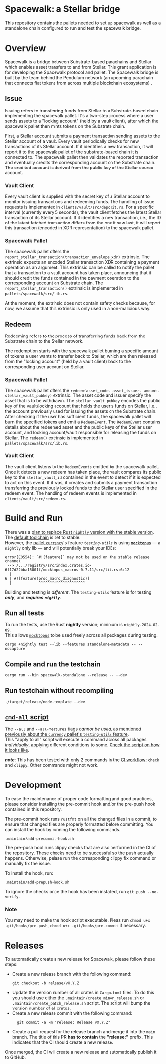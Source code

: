 # Spacewalk: a Stellar bridge

This repository contains the pallets needed to set up spacewalk as well as a standalone chain configured to run and test
the spacewalk bridge.

# Overview

Spacewalk is a bridge between Substrate-based parachains and Stellar which enables asset transfers to and from Stellar.
This grant application is for developing the Spacewalk protocol and pallet. The Spacewalk bridge is built by the team
behind the Pendulum network (an upcoming parachain that connects fiat tokens from across multiple blockchain ecosystems)
.

## Issue

Issuing refers to transferring funds from Stellar to a Substrate-based chain implementing the spacewalk pallet.
It's a two-step process where a user sends assets to a "locking account" (held by a vault client), after which the
spacewalk pallet then mints tokens on the Substrate chain.

First, a Stellar account submits a payment transaction sending assets to the Stellar account of a vault.
Every vault periodically checks for new transactions of its Stellar account. If it identifies a new transaction, it will
report it to the spacewalk pallet of the substrate-based chain it is connected to.
The spacewalk pallet then validates the reported transaction and eventually credits the corresponding account on the
Substrate chain.
The credited account is derived from the public key of the Stellar source account.

### Vault Client

Every vault client is supplied with the secret key of a Stellar account to monitor issuing transactions and redeeming
funds.
The handling of issue requests is implemented in `clients/vault/src/deposit.rs`.
For a specific interval (currently every 5 seconds), the vault client fetches the latest Stellar transaction of its
Stellar account.
If it identifies a new transaction, i.e., the ID of the latest fetched transaction differs from the one it saw last, it
will report this transaction (encoded in XDR representation) to the spacewalk pallet.

### Spacewalk Pallet

The spacewalk pallet offers the `report_stellar_transaction(transaction_envelope_xdr)` extrinsic.
The extrinsic expects an encoded Stellar transaction XDR containing a payment operation as an argument.
This extrinsic can be called to notify the pallet that a transaction to a vault account has taken place, announcing that
it should credit the funds contained in the payment operation to the corresponding account on Substrate chain.
The `report_stellar_transaction()` extrinsic is implemented in `pallets/spacewalk/src/lib.rs`.

At the moment, the extrinsic does not contain safety checks because, for now, we assume that this extrinsic is only used
in a non-malicious way.

## Redeem

Redeeming refers to the process of transferring funds back from the Substrate chain to the Stellar network.

The redemption starts with the spacewalk pallet burning a specific amount of tokens a user wants to transfer back to
Stellar, which are then released from the "locking account" (held by a vault client) back to the corresponding user
account on Stellar.

### Spacewalk Pallet

The spacewalk pallet offers the `redeem(asset_code, asset_issuer, amount, stellar_vault_pubkey)` extrinsic.
The asset code and issuer specify the asset that is to be withdrawn. The `stellar_vault_pubkey` encodes the public key
of the vault/locking account that holds the user's funds on Stellar, i.e., the account previously used for issuing the
assets on the Substrate chain.
After checking if the user has sufficient funds, the spacewalk pallet will burn the specified tokens and emit
a `RedeemEvent`.
The `RedeemEvent` contains details about the redeemed asset and the public keys of the Stellar user account, and locking
account/vault responsible for releasing the funds on Stellar.
The `redeem()` extrinsic is implemented in `pallets/spacewalk/src/lib.rs`.

### Vault Client

The vault client listens to the `RedeemEvents` emitted by the spacewalk pallet.
Once it detects a new redeem has taken place, the vault compares its public key to the `stellar_vault_id` contained in
the event to detect if it is expected to act on this event.
If it was, it creates and submits a payment transaction transferring the previously locked funds to the Stellar user
specified in the redeem event.
The handling of redeem events is implemented in `clients/vault/src/redeem.rs`.

# Build and Run
There was a [plan to replace Rust `nightly` version with the stable version](https://github.com/pendulum-chain/spacewalk/issues/506).   
The [default toolchain](./rust-toolchain.toml) is set to stable.  
However, the [pallet `currency`](./pallets/currency)'s
feature _`testing-utils`_ is using [**`mocktopus`**](https://docs.rs/mocktopus/latest/mocktopus/#) — a `nightly` only lib — and will potentially break your IDEs:
```
error[E0554]: `#![feature]` may not be used on the stable release channel
 --> /.../registry/src/index.crates.io-6f17d22bba15001f/mocktopus_macros-0.7.11/src/lib.rs:6:12
  |
6 | #![feature(proc_macro_diagnostic)]
  |            ^^^^^^^^^^^^^^^^^^^^^
```
Building and testing is _different_. The `testing-utils` feature is for testing _**only**_, and **_requires_** **_`nightly`_**.

## Run all tests
To run the tests, use the Rust **nightly** version; minimum is `nightly-2024-02-09`.  
This allows [`mocktopus`](https://docs.rs/mocktopus/latest/mocktopus/#) to be used freely across all packages during testing.

```
cargo +nightly test --lib --features standalone-metadata -- --nocapture
```

## Compile and run the testchain

```
cargo run --bin spacewalk-standalone --release -- --dev
```

## Run testchain without recompiling

```
./target/release/node-template --dev
```

## [`cmd-all` script](./scripts/cmd-all)
The `--all` and `--all-features` flags _cannot be used_, as [mentioned previously about the `currency` pallet's `testing-utils` feature](#Build-and-Run).  
This "apply to all" script will execute a command across all packages _individually_, applying different conditions to some.
[Check the script on how it looks like](./scripts/cmd-all).


**_note_**: This has been tested with only 2 commands in the [CI workflow](.github/workflows/ci-main.yml): `check` and `clippy`. Other commands might not work.

# Development

To ease the maintenance of proper code formatting and good practices, please consider installing the pre-commit hook and/or the pre-push hook contained in this
repository.

The pre-commit hook runs `rustfmt` on all the changed files in a commit, to ensure that changed files are properly formatted
before committing.
You can install the hook by running the following commands.

```
.maintain/add-precommit-hook.sh
```

The pre-push hool runs clippy checks that are also performed in the CI of the repository. These checks need to be successful so the push actually happens.
Otherwise, pelase run the corresponding clippy fix command or manually fix the issue.

To install the hook, run:
```
.maintain/add-prepush-hook.sh
```

To ignore the checks once the hook has been installed, run `git push --no-verify`.

### Note 
You may need to make the hook script executable. Pleas run `chmod u+x .git/hooks/pre-push`,  `chmod u+x .git/hooks/pre-commit` if necessary.

# Releases

To automatically create a new release for Spacewalk, please follow these steps:

- Create a new release branch with the following command:
  ```
  git checkout -b release/vX.Y.Z
  ```
- Update the version number of all crates in `Cargo.toml` files. To do this you should use either
  the `.maintain/create_minor_release.sh` or `.maintain/create_patch_release.sh` script. The script will bump the
  version number of all crates.
- Create a new release commit with the following command:
  ```
    git commit -a -m "release: Release vX.Y.Z"
  ```
- Create a pull request for the release branch and merge it into the `main` branch. The title of this PR **has to
  contain**
  the **"release:"** prefix. This indicates that the CI should create a new release.

Once merged, the CI will create a new release and automatically publish it to GitHub.